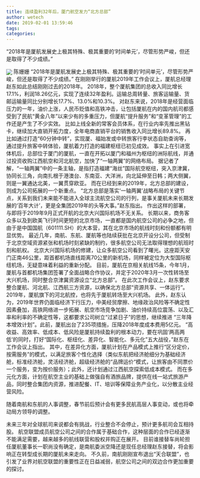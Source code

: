 ```yaml
---
title: 连续盈利32年后，厦门航空发力“北方总部”
author: wetech
date: 2019-02-01 13:59:46
tags: 
categories: 
---
```

“2018年是厦航发展史上极其特殊、极其重要的‘时间单元’，尽管形势严峻，但还是取得了不少成绩。”
<!-- more -->
<img align="center" border="0" src="https://imgcdn.yicai.com/uppics/images/2019/02/49d7975674b2f8c006945c1434d818d6.jpg" />
陈姗姗
“2018年是厦航发展史上极其特殊、极其重要的‘时间单元’，尽管形势严峻，但还是取得了不少成绩。”
在刚刚举行的厦航2019年工作会议上，厦航总经理赵东如此总结刚刚过去的2018年。
2018年，整个厦航集团的总收入同比增长17.1%，利润18.26亿元，实现了连续32年盈利。运输总周转量、旅客运输量、货邮运输量同比分别增长17.7%、13.0%和10.3%。
对赵东来说，2018年是经营面临压力的一年，油价上涨，人民币贬值和高铁冲击，让包括厦航在内的国内航司都感受到了民航“黄金八年”以来少有的多重压力，但厦航“提升服务”和“变革管理”的工作还是产生了不少实效。
比如上线全新的常客会员体系，在行业内率先推出黑钻卡，继续加大直销开拓力度，全年电商直销平台的销售收入同比增长89.8%。
再比如通过打造“60分钟中转”，实现厦、福始发或中转旅客行李状态自助查询等，通过提升旅客中转体验，厦航着力打造的福建枢纽已初见成效。
事实上在引进宽体机后，总部位于厦门的厦航，一直在开拓以厦门和福州为枢纽的洲际航线，并通过投资收购江西航空和河北航空，加快了“一轴两翼”的网络布局。
据记者了解，“一轴两翼”中的一条主轴，是指打造福建“海丝”国际航空枢纽，突入京津冀，协同长三角，向南扎根于港澳台、东南亚、大洋洲，向北延伸至日韩；两大侧翼，则是一翼通达北美，一翼贯穿欧亚。
而在已经到来的2019年，北方总部的建设，则成为公司拓展的一个新重点。
“北方总部是落实‘一轴两翼’战略布局的关键节点，关系到我们未来能不能进入全球主流航空公司的行列，是事关厦航未来长期发展的‘百年大计’，更是全集团2019年的头等大事。”赵东指出。
作出这样的部署，与即将于2019年9月正式开航的北京大兴国际机场不无关系。
长期以来，商务客众多以及到欧美飞行时间更短的北京市场，一直都是国内航空公司的必争之地，但由于是中国国航（601111.SH）的大本营，其在北京市场的航线时刻和份额都有明显优势。
最近几年，南航、东航、厦航等也陆续获批在北京开设分公司，但受制于北京空域资源紧张和机场时刻紧缺的制约，很多航空公司无法取得理想的航班时刻和航权。
北京大兴国际机场的修建，让众多航空公司看到了曙光。这座距天安门正南46公里，距首都机场直线距离70公里的新机场，同样被定位为大型国际枢纽机场，无疑意味着利益的重新分配。
目前，厦航在京相关航线15条，今年1月，厦航与首都机场集团签署了全面战略合作协议，并定于2020年3月一次性转场至大兴机场，同时整合京津冀资源设立“北方总部”。
在此次工作会议上，赵东要求整合厦航、河北航、江西航三方资源，以确保北方总部“资源共享、一体运行”。2019年，厦航旗下的河北航控，也将先于厦航转场至大兴机场。
此外，赵东认为，2019年世界仍面临经济下行压力，中美经贸摩擦、地缘政治风险等不确定性因素叠加，高铁网络进一步拓展、航空市场竞争加剧、油价持续高位震荡、以及汇率和利率的不确定性等，这都要求公司树立“过紧日子”的思想，继续推进 “三年降本增效计划”。此前，厦航出台了235项措施，压降2018年度成本费用5亿元。
“高收益、高效率、低成本、低风险是厦航持续盈利的根本动力，要在巩固‘两高两低’的同时，打好“国际化、枢纽化、差异化、智能化、多元化”五大战役，”赵东在工作会议上指出。
其中，在差异化方面，厦航计划在产品模式上推行“区分定价，按需服务”的模式，以满足旅客个性化选择（类似东航把经济舱细分为基础经济舱，标准经济舱，灵活经济舱，超级经济舱的“品牌运价“模式，让旅客由不同票价一个服务，变为按价服务）；此外，还计划通过江西航空探索低成本模式。
而在多元化方面，计划在航空主业的基础上做强自有酒旅品牌，提供在线一站式旅游产品，同时整合集团内资源，推进配餐、IT、培训等保障业务产业化，以分散主业经营风险。
 
 
随着南航和东航的人事调整，春节前后预计会有更多民航高层人事变动，或也将牵动局方领导的调整。
未来三年对全球航司来说都会有挑战，行业整合不会停止，预计更多航司会互相持股。
航空联盟成员航空公司之间的合作属于基础合作，这种层面的合作已经逐渐不能满足需要，越来越多的航线联营和股权并购正在展开。
目前谁接替车尚轮担任厦航董事长一职尚没有确定，是南航委派空降还是现任总经理赵东接替，将会影响正在转型成长期的厦航未来走向。
不久前，南航刚刚宣布退出“天合联盟”，也引发了业界对航空联盟的重要性正在日益减弱，航空公司之间的双边合作更加重要的探讨。
